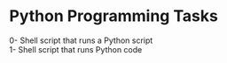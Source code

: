 <h1>Python Programming Tasks</h1>
0- Shell script that runs a Python script</br>
1- Shell script that runs Python code</br>
